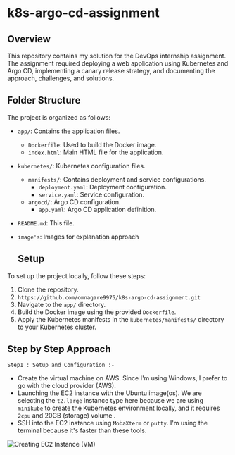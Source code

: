 # k8s-argo-cd-assignment
## Overview
This repository contains my solution for the DevOps internship assignment. The assignment required deploying a web application using Kubernetes and Argo CD, implementing a canary release strategy, and documenting the approach, challenges, and solutions.

## Folder Structure

The project is organized as follows:

- `app/`: Contains the application files.
  - `Dockerfile`: Used to build the Docker image.
  - `index.html`: Main HTML file for the application.
- `kubernetes/`: Kubernetes configuration files.
  - `manifests/`: Contains deployment and service configurations.
    - `deployment.yaml`: Deployment configuration.
    - `service.yaml`: Service configuration.
  - `argocd/`: Argo CD configuration.
    - `app.yaml`: Argo CD application definition.
- `README.md`: This file.
- `image's`: Images for explanation approach 

  ## Setup

To set up the project locally, follow these steps:

1. Clone the repository.
2. ```https://github.com/omnagare9975/k8s-argo-cd-assignment.git```
3. Navigate to the `app/` directory.
4. Build the Docker image using the provided `Dockerfile`.
5. Apply the Kubernetes manifests in the `kubernetes/manifests/` directory to your Kubernetes cluster.

## Step by Step Approach 
```Step1 : Setup and Configuration :- ```


- Create the virtual machine on AWS. Since I'm using Windows, I prefer to go with the cloud provider (AWS).
- Launching the EC2 instance with the Ubuntu image(os). We are selecting the `t2.large` instance type here because we are using `minikube` to create the Kubernetes environment locally, and 
  it requires `2cpu` and 20GB (storage) volume .
- SSH into the EC2 instance using `MobaXterm` or `putty`. I'm using the terminal because it's faster than these tools.

![Creating EC2 Instance (VM)](https://github.com/omnagare9975/k8s-argo-cd-assignment/assets/118531541/18d22209-2080-4e48-83c2-2a149aca3cbb)








